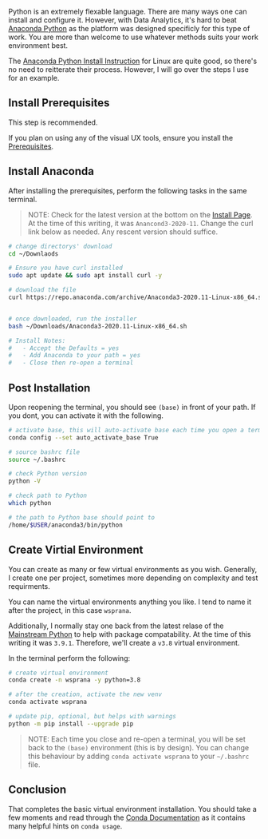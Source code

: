 Python is an extremely flexable language. There are many ways one can install and
configure it. However, with Data Analytics, it's hard to beat [Anaconda Python][]
as the platform was designed specificly for this type of work. You are more than
welcome to use whatever methods suits your work environment best.

The [Anaconda Python Install Instruction](https://docs.anaconda.com/anaconda/install/linux/)
for Linux are quite good, so there's no need to reitterate their process.
However, I will go over the steps I use for an example.

## Install Prerequisites

This step is recommended.

If you plan on using any of the visual UX tools, ensure you install the
[Prerequisites](https://docs.anaconda.com/anaconda/install/linux/#prerequisites).


## Install Anaconda

After installing the prerequisites, perform the following tasks in the same terminal.

>NOTE: Check for the latest version at the bottom on the
>[Install Page](https://www.anaconda.com/products/individual#linux). 
>At the time of this writing, it was `Anancond3-2020-11`. Change the curl link
>below as needed. Any rescent version should suffice.

```bash
# change directorys' download
cd ~/Downlaods

# Ensure you have curl installed
sudo apt update && sudo apt install curl -y

# download the file
curl https://repo.anaconda.com/archive/Anaconda3-2020.11-Linux-x86_64.sh


# once downloaded, run the installer
bash ~/Downloads/Anaconda3-2020.11-Linux-x86_64.sh

# Install Notes:
#   - Accept the Defaults = yes
#   - Add Anaconda to your path = yes
#   - Close then re-open a terminal
```

## Post Installation

Upon reopening the terminal, you should see `(base)` in front of your path.
If you dont, you can activate it with the following.

```bash
# activate base, this will auto-activate base each time you open a terminal
conda config --set auto_activate_base True

# source bashrc file
source ~/.bashrc

# check Python version
python -V

# check path to Python
which python

# the path to Python base should point to
/home/$USER/anaconda3/bin/python
```

## Create Virtial Environment

You can create as many or few virtual environments as you wish.
Generally, I create one per project, sometimes more depending on
complexity and test requirments.

You can name the virtual environments anything you like. I tend
to name it after the project, in this case `wsprana`.

Additionally, I normally stay one back from the latest relase of
the [Mainstream Python](https://www.python.org/downloads/)
to help with package compatability. At the time of this writing it
was `3.9.1`. Therefore, we'll create a `v3.8` virtual environment.

In the terminal perform the following:

```bash
# create virtual environment
conda create -n wsprana -y python=3.8

# after the creation, activate the new venv
conda activate wsprana

# update pip, optional, but helps with warnings
python -m pip install --upgrade pip
```

>NOTE: Each time you close and re-open a terminal, you will be set back to
>the `(base)` environment (this is by design). You can change this behaviour
>by adding `conda activate wsprana` to your `~/.bashrc` file.

## Conclusion

That completes the basic virtual environment installation.
You should take a few moments and read through the
[Conda Documentation](https://docs.conda.io/projects/conda/en/latest/)
as it contains many helpful hints on `conda usage`.

[Anaconda Python]: https://www.anaconda.com/